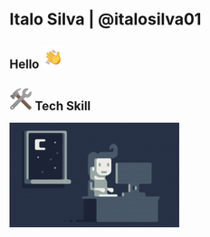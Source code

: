 # Italo Silva | @italosilva01

## Hello <img src="https://github.com/italosilva01/italosilva01/blob/main/assets/Hand%20Wave.gif" width="40" height="40" />

## <img src="https://github.com/italosilva01/italosilva01/blob/main/assets/1f6e0.png" width="40" height="40" /> Tech Skill



<img src="https://github.com/italosilva01/italosilva01/blob/main/assets/Night-Coding.gif" >
